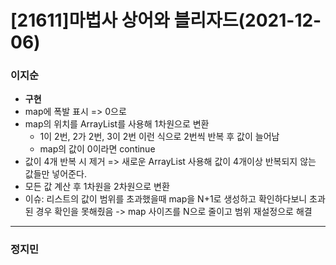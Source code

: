 # [21611]마법사 상어와 블리자드(2021-12-06)

### 이지순
* **구현**
* map에 폭발 표시 => 0으로
* map의 위치를 ArrayList를 사용해 1차원으로 변환
  * 1이 2번, 2가 2번, 3이 2번 이런 식으로 2번씩 반복 후 값이 늘어남
  * map의 값이 0이라면 continue
* 값이 4개 반복 시 제거 => 새로운 ArrayList 사용해 값이 4개이상 반복되지 않는 값들만 넣어준다.
* 모든 값 계산 후 1차원을 2차원으로 변환
* 이슈: 리스트의 값이 범위를 초과했을때 map을 N+1로 생성하고 확인하다보니 초과된 경우 확인을 못해줬음 -> map 사이즈를 N으로 줄이고 범위 재설정으로 해결
---
### 정지민
